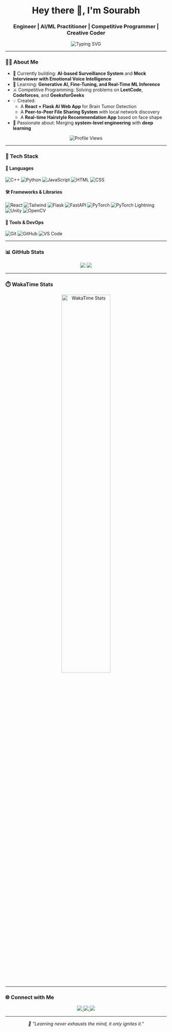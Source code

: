 <h1 align="center">Hey there 👋, I'm Sourabh</h1>
<h3 align="center">Engineer | AI/ML Practitioner | Competitive Programmer | Creative Coder</h3>

<p align="center">
  <img src="https://readme-typing-svg.herokuapp.com?font=Fira+Code&size=22&pause=1000&center=true&vCenter=true&color=00FFB2&width=435&lines=Building+AI-powered+systems+👨‍💻;Making+machines+see+%F0%9F%96%8D%EF%B8%8F;Solving+problems+with+code+%F0%9F%94%AB" alt="Typing SVG" />
</p>

---

### 👨‍💻 About Me
- 🔭 Currently building: **AI-based Surveillance System** and **Mock Interviewer with Emotional Voice Intelligence**
- 🌱 Learning: **Generative AI, Fine-Tuning, and Real-Time ML Inference**
- ⚔️ Competitive Programming: Solving problems on **LeetCode**, **Codeforces**, and **GeeksforGeeks**
- 💡 Created: 
  - A **React + Flask AI Web App** for Brain Tumor Detection
  - A **Peer-to-Peer File Sharing System** with local network discovery
  - A **Real-time Hairstyle Recommendation App** based on face shape
- 🚀 Passionate about: Merging **system-level engineering** with **deep learning**

<p align="center">
  <img src="https://komarev.com/ghpvc/?username=Graphical27" alt="Profile Views" />
</p>

---

### 💼 Tech Stack

#### 🧠 Languages  
![C++](https://img.shields.io/badge/C%2B%2B-00599C?style=flat-square&logo=c%2B%2B&logoColor=white)
![Python](https://img.shields.io/badge/Python-FFD43B?style=flat-square&logo=python&logoColor=blue)
![JavaScript](https://img.shields.io/badge/JavaScript-F7DF1E?style=flat-square&logo=javascript&logoColor=black)
![HTML](https://img.shields.io/badge/HTML-E34F26?style=flat-square&logo=html5&logoColor=white)
![CSS](https://img.shields.io/badge/CSS-1572B6?style=flat-square&logo=css3&logoColor=white)

#### 🛠️ Frameworks & Libraries  
![React](https://img.shields.io/badge/React-20232A?style=flat-square&logo=react&logoColor=61DAFB)
![Tailwind](https://img.shields.io/badge/TailwindCSS-06B6D4?style=flat-square&logo=tailwind-css&logoColor=white)
![Flask](https://img.shields.io/badge/Flask-000000?style=flat-square&logo=flask)
![FastAPI](https://img.shields.io/badge/FastAPI-005571?style=flat-square&logo=fastapi)
![PyTorch](https://img.shields.io/badge/PyTorch-EE4C2C?style=flat-square&logo=pytorch&logoColor=white)
![PyTorch Lightning](https://img.shields.io/badge/PyTorch_Lightning-792EE5?style=flat-square&logo=pytorch-lightning)
![Unity](https://img.shields.io/badge/Unity-000000?style=flat-square&logo=unity&logoColor=white)
![OpenCV](https://img.shields.io/badge/OpenCV-5C3EE8?style=flat-square&logo=opencv&logoColor=white)

#### 🧰 Tools & DevOps  
![Git](https://img.shields.io/badge/Git-F05032?style=flat-square&logo=git&logoColor=white)
![GitHub](https://img.shields.io/badge/GitHub-181717?style=flat-square&logo=github)
![VS Code](https://img.shields.io/badge/VSCode-007ACC?style=flat-square&logo=visual-studio-code&logoColor=white)

---

### 📊 GitHub Stats
<p align="center">
  <img src="https://github-readme-stats.vercel.app/api?username=Graphical27&show_icons=true&theme=tokyonight" />
  <img src="https://github-readme-streak-stats.herokuapp.com/?user=Graphical27&theme=tokyonight" />
</p>

---

### ⏱️ WakaTime Stats
<p align="center">
  <img width="55%" src="https://github-readme-stats.vercel.app/api/wakatime?username=Graphical&theme=synthwave&size_weight=0.5&count_weight=0.5&title_color=36F9F6&langs_count=10" alt="WakaTime Stats" />
</p>

---

### 🌐 Connect with Me
<p align="center">
  <a href="https://www.linkedin.com/in/sourabh-singh-76651028a/" target="_blank">
    <img src="https://img.shields.io/badge/LinkedIn-blue?style=flat-square&logo=linkedin&logoColor=white" />
  </a>
  <a href="mailto:specious0027@gmail.com">
    <img src="https://img.shields.io/badge/Email-D14836?style=flat-square&logo=gmail&logoColor=white" />
  </a>
  <a href="https://codolio.com/profile/graphical" target="_blank">
    <img src="https://img.shields.io/badge/Codolio-Portfolio-orange?style=flat-square&logo=google-chrome&logoColor=white" />
  </a>
</p>

---

<p align="center"><i>🧠 "Learning never exhausts the mind, it only ignites it."</i></p>
